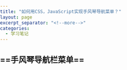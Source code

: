 ```yaml
---
title: "如何用CSS，JavaScript实现手风琴导航菜单？"
layout: page
excerpt_separator: "<!--more-->"
categories:
  - 学习笔记
---  
```


## ==手风琴导航栏菜单==
<section>
<!DOCTYPE html>
<html>
<head>
    <title>Side Navigator Demo</title>
    <script src="https://cdn.staticfile.org/jquery/1.10.2/jquery.min.js">
    </script>
    <link rel="stylesheet" href="https://cdn.staticfile.org/font-awesome/4.7.0/css/font-awesome.css">
    <style>
        body {
            padding: 0px;
            margin: 0px;
            /* background-color: cadetblue; */
        }
        
        .side-nav {
            width: 300px;
            position: fixed;
            height: 100%;
            z-index: 1;
            top: 0;
        }
        
        ul {
            list-style-type: none;
            padding: 0px;
            margin: 0px;
            font-size: 20px;
            color: #ffffff;
        }
        
        .first-menu-item {
            padding: 10px;
            border-bottom: 1px solid #d3d3d3;
            background-color: #2e8b57;
        }
        
        .second-menu-item {
            padding: 10px 10px 10px 20px;
            border-bottom: 1px solid #d3d3d3;
            background-color: #32cd32;
        }
        
        .third-menu-item {
            padding: 10px 10px 10px 30px;
            border-bottom: 1px solid #d3d3d3;
            background-color: #3cb371;
        }
        
        .menu-group {
            display: none;
        }
        
        .drop-down-item {
            position: relative;
        }
        
        .drop-down-item i {
            position: absolute;
            right: 14px;
            top: 14px;
        }
        
        .arrow-rotate {
            -webkit-transform: rotate(90deg);
            -ms-transform: rotate(90deg);
            -o-transform: rotate(90deg);
            transform: rotate(90deg);
        }
        
        .second-menu-item-selected {
            background-color: #32aa32;
        }
        
        .third-menu-item-selected {
            background-color: #3c8871;
        }
    </style>
</head>
 
<body>
    <script>
        $(document).ready(function() {
            $(".drop-down-item").click(function() {
                $(this).next(".menu-group").slideToggle();
                $(this).parent().siblings().find(".menu-group").slideUp();
                var arrow = $(this).children(".fa-angle-right");
                if (arrow.hasClass("arrow-rotate")) {
                    arrow.removeClass("arrow-rotate");
                } else {
                    arrow.addClass("arrow-rotate");
                }
                var arrow_brothers = $(this).parent().siblings().find(".fa-angle-right");
                if (arrow_brothers.hasClass("arrow-rotate")) {
                    arrow_brothers.removeClass("arrow-rotate");
                }
            });
 
            $(".second-menu-item.menu-link").click(function() {
                $(".second-menu-item.menu-link").removeClass("second-menu-item-selected");
                $(".third-menu-item.menu-link").removeClass("third-menu-item-selected");
                $(this).addClass("second-menu-item-selected");
            });
 
            $(".third-menu-item.menu-link").click(function() {
                $(".second-menu-item.menu-link").removeClass("second-menu-item-selected");
                $(".third-menu-item.menu-link").removeClass("third-menu-item-selected");
                $(this).addClass("third-menu-item-selected");
            });
        });
    </script>
    <div class="side-nav">
        <ul>
            <li>
                <div class="first-menu-item drop-down-item">Frontend <i class="fa fa-angle-right"></i></div>
                <ul class="menu-group">
                    <li>
                        <div class="second-menu-item menu-link">HTML</div>
                    </li>
                    <li>
                        <div class="second-menu-item drop-down-item">CSS <i class="fa fa-angle-right"></i></div>
                        <ul class="menu-group">
                            <li>
                                <div class="third-menu-item menu-link">Bootstrap</div>
                            </li>
                            <li>
                                <div class="third-menu-item menu-link">Font Awesome</div>
                            </li>
                            <li>
                                <div class="third-menu-item menu-link">Foundation</div>
                            </li>
                        </ul>
 
                    </li>
                    <li>
                        <div class="second-menu-item drop-down-item">JavaScript <i class="fa fa-angle-right"></i></div>
                        <ul class="menu-group">
                            <li>
                                <div class="third-menu-item menu-link">JQuery</div>
                            </li>
                            <li>
                                <div class="third-menu-item menu-link">Angular</div>
                            </li>
                            <li>
                                <div class="third-menu-item menu-link">VueJS</div>
                            </li>
                        </ul>
 
                    </li>
                </ul>
            </li>
            <li>
                <div class="first-menu-item drop-down-item">Backend <i class="fa fa-angle-right"></i></div>
                <ul class="menu-group">
                    <li>
                        <div class="second-menu-item menu-link">Java</div>
                    </li>
                    <li>
                        <div class="second-menu-item menu-link">C</div>
                    </li>
                    <li>
                        <div class="second-menu-item menu-link">C++</div>
                    </li>
                    <li>
                        <div class="second-menu-item menu-link">Python</div>
                    </li>
                    <li>
                        <div class="second-menu-item menu-link">PHP</div>
                    </li>
                </ul>
            </li>
            <li>
                <div class="first-menu-item drop-down-item">Mobile <i class="fa fa-angle-right"></i></div>
                <ul class="menu-group">
                    <li>
                        <div class="second-menu-item menu-link">Android</div>
                    </li>
                    <li>
                        <div class="second-menu-item menu-link">Swift</div>
                    </li>
                    <li>
                        <div class="second-menu-item menu-link">Ionic</div>
                    </li>
                </ul>
 
            </li>
        </ul>
    </div>
</body>
</html>
</section>


## 参考资料
[CSS，JavaScript实现手风琴导航菜单](https://blog.csdn.net/weixin_33913377/article/details/91925689)